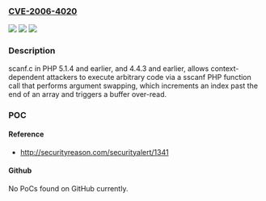 ### [CVE-2006-4020](https://cve.mitre.org/cgi-bin/cvename.cgi?name=CVE-2006-4020)
![](https://img.shields.io/static/v1?label=Product&message=n%2Fa&color=blue)
![](https://img.shields.io/static/v1?label=Version&message=n%2Fa&color=blue)
![](https://img.shields.io/static/v1?label=Vulnerability&message=n%2Fa&color=brighgreen)

### Description

scanf.c in PHP 5.1.4 and earlier, and 4.4.3 and earlier, allows context-dependent attackers to execute arbitrary code via a sscanf PHP function call that performs argument swapping, which increments an index past the end of an array and triggers a buffer over-read.

### POC

#### Reference
- http://securityreason.com/securityalert/1341

#### Github
No PoCs found on GitHub currently.

